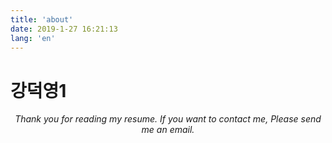 ```yaml
---
title: 'about'
date: 2019-1-27 16:21:13
lang: 'en'
---
```


# 강덕영1

<div align="center">

_Thank you for reading my resume. If you want to contact me, Please send me an email._

</div>
